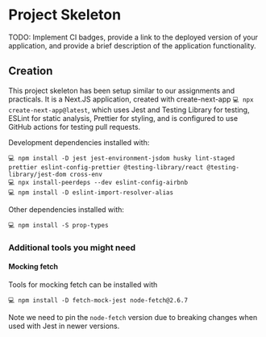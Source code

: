 # Project Skeleton

TODO: Implement CI badges, provide a link to the deployed version of your application, and provide a brief description of the application functionality.

## Creation

This project skeleton has been setup similar to our assignments and practicals. It is a Next.JS application, created with create-next-app `💻 npx create-next-app@latest`, which uses Jest and Testing Library for testing, ESLint for static analysis, Prettier for styling, and is configured to use GitHub actions for testing pull requests.

Development dependencies installed with:

```
💻 npm install -D jest jest-environment-jsdom husky lint-staged prettier eslint-config-prettier @testing-library/react @testing-library/jest-dom cross-env
💻 npx install-peerdeps --dev eslint-config-airbnb
💻 npm install -D eslint-import-resolver-alias
```

Other dependencies installed with:

```
💻 npm install -S prop-types
```

### Additional tools you might need

#### Mocking fetch

Tools for mocking fetch can be installed with

```
💻 npm install -D fetch-mock-jest node-fetch@2.6.7
```

Note we need to pin the `node-fetch` version due to breaking changes when used with Jest in newer versions.
